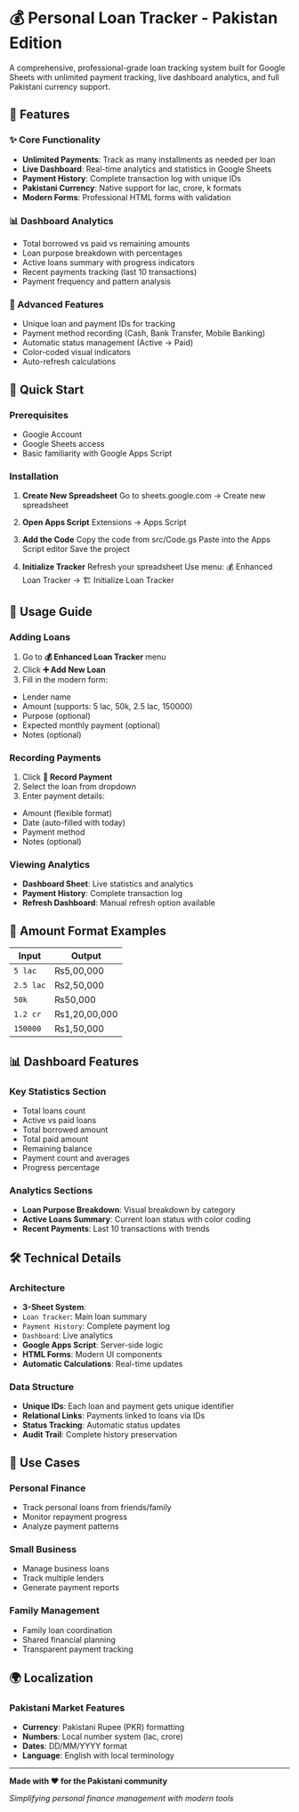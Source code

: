 # 💰 Personal Loan Tracker - Pakistan Edition

A comprehensive, professional-grade loan tracking system built for Google Sheets with unlimited payment tracking, live dashboard analytics, and full Pakistani currency support.

## 🌟 Features

### ✨ Core Functionality
- **Unlimited Payments**: Track as many installments as needed per loan
- **Live Dashboard**: Real-time analytics and statistics in Google Sheets
- **Payment History**: Complete transaction log with unique IDs
- **Pakistani Currency**: Native support for lac, crore, k formats
- **Modern Forms**: Professional HTML forms with validation

### 📊 Dashboard Analytics
- Total borrowed vs paid vs remaining amounts
- Loan purpose breakdown with percentages
- Active loans summary with progress indicators
- Recent payments tracking (last 10 transactions)
- Payment frequency and pattern analysis

### 🎯 Advanced Features
- Unique loan and payment IDs for tracking
- Payment method recording (Cash, Bank Transfer, Mobile Banking)
- Automatic status management (Active → Paid)
- Color-coded visual indicators
- Auto-refresh calculations

## 🚀 Quick Start

### Prerequisites
- Google Account
- Google Sheets access
- Basic familiarity with Google Apps Script

### Installation
1. **Create New Spreadsheet**
Go to sheets.google.com → Create new spreadsheet

2. **Open Apps Script**
Extensions → Apps Script

3. **Add the Code**
Copy the code from src/Code.gs
Paste into the Apps Script editor
Save the project

4. **Initialize Tracker**
Refresh your spreadsheet
Use menu: 💰 Enhanced Loan Tracker → 🏗️ Initialize Loan Tracker

## 📖 Usage Guide

### Adding Loans
1. Go to **💰 Enhanced Loan Tracker** menu
2. Click **➕ Add New Loan**
3. Fill in the modern form:
- Lender name
- Amount (supports: 5 lac, 50k, 2.5 lac, 150000)
- Purpose (optional)
- Expected monthly payment (optional)
- Notes (optional)

### Recording Payments
1. Click **💸 Record Payment**
2. Select the loan from dropdown
3. Enter payment details:
- Amount (flexible format)
- Date (auto-filled with today)
- Payment method
- Notes (optional)

### Viewing Analytics
- **Dashboard Sheet**: Live statistics and analytics
- **Payment History**: Complete transaction log
- **Refresh Dashboard**: Manual refresh option available

## 💸 Amount Format Examples

| Input | Output |
|-------|--------|
| `5 lac` | ₨5,00,000 |
| `2.5 lac` | ₨2,50,000 |
| `50k` | ₨50,000 |
| `1.2 cr` | ₨1,20,00,000 |
| `150000` | ₨1,50,000 |

## 📊 Dashboard Features

### Key Statistics Section
- Total loans count
- Active vs paid loans
- Total borrowed amount
- Total paid amount
- Remaining balance
- Payment count and averages
- Progress percentage

### Analytics Sections
- **Loan Purpose Breakdown**: Visual breakdown by category
- **Active Loans Summary**: Current loan status with color coding
- **Recent Payments**: Last 10 transactions with trends

## 🛠️ Technical Details

### Architecture
- **3-Sheet System**:
- `Loan Tracker`: Main loan summary
- `Payment History`: Complete payment log
- `Dashboard`: Live analytics
- **Google Apps Script**: Server-side logic
- **HTML Forms**: Modern UI components
- **Automatic Calculations**: Real-time updates

### Data Structure
- **Unique IDs**: Each loan and payment gets unique identifier
- **Relational Links**: Payments linked to loans via IDs
- **Status Tracking**: Automatic status updates
- **Audit Trail**: Complete history preservation

## 🎯 Use Cases

### Personal Finance
- Track personal loans from friends/family
- Monitor repayment progress
- Analyze payment patterns

### Small Business
- Manage business loans
- Track multiple lenders
- Generate payment reports

### Family Management
- Family loan coordination
- Shared financial planning
- Transparent payment tracking

## 🌍 Localization

### Pakistani Market Features
- **Currency**: Pakistani Rupee (PKR) formatting
- **Numbers**: Local number system (lac, crore)
- **Dates**: DD/MM/YYYY format
- **Language**: English with local terminology


---

**Made with ❤️ for the Pakistani community**

*Simplifying personal finance management with modern tools*
